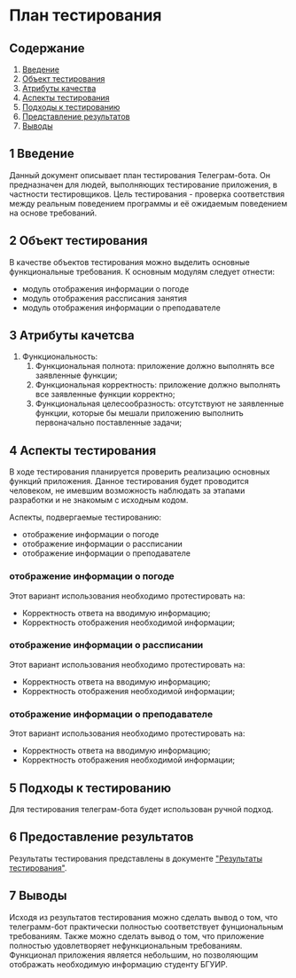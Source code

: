 # План тестирования

## Содержание
1. [Введение](#introduction)
2. [Объект тестирования](#items)
3. [Атрибуты качества](#quality)
4. [Аспекты тестирования](#features)
5. [Подходы к тестированию](#approach)
6. [Представление результатов](#pass)
7. [Выводы](#conclusion)

## 1 Введение <a name = "#introduction"></a>

Данный документ описывает план тестирования Телеграм-бота. Он предназначен для людей, выполняющих тестирование приложения, в частности тестировщиков. Цель тестирования - проверка соответствия между реальным поведением программы и её ожидаемым поведением на основе требований.

## 2 Объект тестирования <a name = "#items"></a>

В качестве объектов тестирования можно выделить основные функциональные требования. К основным модулям следует отнести:
* модуль отображения информации о погоде
* модуль отображения рассписания занятия
* модуль отображения информации о преподавателе

## 3 Атрибуты качетсва <a name = "#quality"></a>

1. Функциональность:
   1. Функциональная полнота: приложение должно выполнять все заявленные функции;
   2. Функциональная корректность: приложение должно выполнять все заявленные функции корректно;
   3. Функциональная целесообразность: отсутствуют не заявленные функции, которые бы мешали приложению выполнить первоначально поставленные задачи;

## 4 Аспекты тестирования <a name = "#approach"></a>

В ходе тестирования планируется проверить реализацию основных функций приложения. Данное тестирования будет проводится человеком, не имевшим возможность наблюдать за этапами разработки и не знакомым с исходным кодом.

Аспекты, подвергаемые тестированию:
* отображение информации о погоде
* отображение информации о рассписании
* отображение информации о преподавателе

### отображение информации о погоде
Этот вариант использования необходимо протестировать на:
* Корректность ответа на вводимую информацию;
* Корректность отображения необходимой информации;

### отображение информации о рассписании
Этот вариант использования необходимо протестировать на:
* Корректность ответа на вводимую информацию;
* Корректность отображения необходимой информации;

### отображение информации о преподавателе
Этот вариант использования необходимо протестировать на:
* Корректность ответа на вводимую информацию;
* Корректность отображения необходимой информации;

## 5 Подходы к тестированию <a name = "approach"></a>

Для тестирования телеграм-бота будет использован ручной подход.

## 6 Предоставление результатов <a name = "pass"></a>

Результаты тестирования представлены в документе ["Результаты тестирования"](./Testing_results.md).

## 7 Выводы <a name = "conclusion"></a>

Исходя из результатов тестирования можно сделать вывод о том, что телеграмм-бот практически полностью соответствует фунциональным требованиям. Также можно сделать вывод о том, что приложение полностью удовлетворяет нефункциональным требованиям. Функционал приложения является небольшим, но позволяющим отображать необходимую информацию студенту БГУИР.
